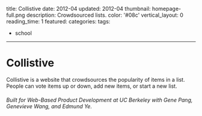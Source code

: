 title: Collistive
date: 2012-04
updated: 2012-04
thumbnail: homepage-full.png
description: Crowdsourced lists.
color: '#08c'
vertical_layout: 0
reading_time: 1
featured:
categories:
tags:
- school
---

# Collistive

<!-- Website that crowdsources the popularity of items in a list. People can vote items up or down, add new items, or start a new list. Created for *Web-Based Product Development* at UC Berkeley in Spring 2012, with Gene Pang, Genevieve Wang, and Edmund Ye. -->
Collistive is a website that crowdsources the popularity of items in a list. People can vote items up or down, add new items, or start a new list.

###### Built for *Web-Based Product Development* at UC Berkeley with Gene Pang, Genevieve Wang, and Edmund Ye.

<img class="wide bordered rounded" src="homepage.png" alt="">
<img class="wide bordered rounded" src="list.png" alt="">
<img class="wide bordered rounded" src="who-we-are.png" alt="">

